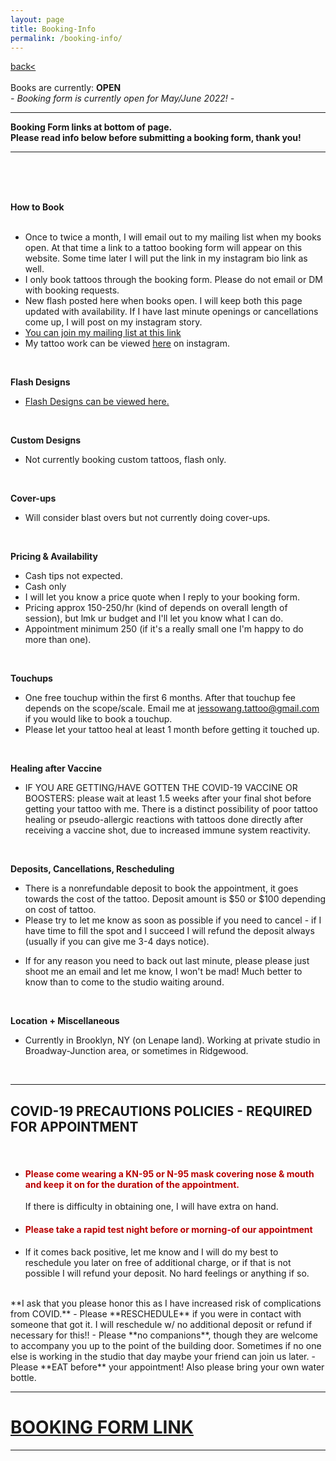 ```yaml
---
layout: page
title: Booking-Info
permalink: /booking-info/
---
```

<a href="/">back< </a>  
<br>
Books are currently: **OPEN**  
*- Booking form is currently open for May/June 2022! -*  

<!-- Please join mailing list to receive the booking form link when books next open.  
<br> -->
---  
**Booking Form links at bottom of page.  
Please read info below before submitting a booking form, thank you!**  

---
<br>
<br>
<br>

**How to Book**  
<br>
- Once to twice a month, I will email out to my mailing list when my books open. At that time a link to a tattoo booking form will appear on this website. Some time later I will put the link in my instagram bio link as well.  
- I only book tattoos through the booking form. Please do not email or DM with booking requests.  
- New flash posted here when books open. I will keep both this page updated with availability. If I have last minute openings or cancellations come up, I will post on my instagram story.    
- [You can join my mailing list at this link](o)  
- My tattoo work can be viewed [here](https://instagram.com/molymoli_) on instagram.  
<br>

**Flash Designs**  
<!-- - [Flash Designs can be viewed here.](https://frogsfrogs.github.io/flash-designs)    -->
- [Flash Designs can be viewed here.](https://frogsfrogs.github.io/flash-book)  
<!-- - Flash Designs will be posted here when books open. -->
<!-- - Please read <a href="/red-seal">this note</a> before requesting any flash design marked with a red seal stamp.   -->
<br>

**Custom Designs**  

<!-- - Custom designs will be available to view **at the time of the appointment**. Happy to make any desired adjustment day-of.  
- Designs that flow around the body like shoals of fish, incense smoke, or rivers may work better as freehand. We can discuss this when you submit a booking form.   -->  
- Not currently booking custom tattoos, flash only.  
<br>

<!-- **Color Tests**  
- Color tests available free of charge (after a project is accepted and you intend to get the tattoo that booking period but before you put down a deposit). Color tests are not required.  
<br> -->
<!-- Complexion  
- I tattoo all complexions.  
- I fully trust that people know best what they want on their own bodies.  
<br> -->

<!-- **Consultation**  
- Everything happens over email until the appointment.  
<br> -->

**Cover-ups**  
<!-- - I usually do not do cover-ups, but occasionally I will take on this kind of project. Usually the design has to be a lot bigger than the old one to be effective. -->  
- Will consider blast overs but not currently doing cover-ups.  
<!-- - Adding onto / 'evolving' an old tattoo I usually also do not do.  -->   
<br>

**Pricing & Availability**  

<!-- - I will send you the price quote in my email response to your booking request. Usually it is flat rate, sometimes hourly or day rate if it is a big project. For more expensive projects I often send a sliding scale quote. If you are uncertain about sliding scale pricing <a href="/sliding-scale">please see this note about it</a>.  
- If it is out of budget, let me know I will send you a sliding scale pricing.    
- Current rates will be listed in the booking form. My rate honestly goes up and down a bit, depending on my work situation in a particular month.  
- My appointment minimum is $150.   -->
<!-- - I will send you the price quote in my email response to your booking request. Usually it is flat rate, sometimes hourly or session rate if it is a big project.   -->
<!-- - Currently I am tattooing on Sundays.  
- Booking only by half-day or full-day sessions. Half-day (2ish hrs) is 350. Full-day (4ish hrs) is 650.  
- (the 2 or 4 hrs is tattooing time, not including stenciling/drawing/setting up etc)  
- You can get as many tattoos as you'd like, that fit in that session length.  --> 
<!-- - For a rough idea, my appointment minimum is 150, so simplest designs are around 150, small-medium blackwork only designs 200-300, small-med color/bw shading 250-400, medium-larger full bw shading/color 400-800. My prices have gone up because I've developed a ton of joint issues by tattooing too much and too intensely the last few years so I have increased my rates so that I can work a manageable amount instead of quitting all together. I'm really sorry that this will likely price out some people I might've been able to work with otherwise, I hope to return to sliding scale in the future when I am settled down in one place again.   -->
- Cash tips not expected.  
- Cash only  
- I will let you know a price quote when I reply to your booking form.  
- Pricing approx 150-250/hr (kind of depends on overall length of session), but lmk ur budget and I'll let you know what I can do.  
- Appointment minimum 250 (if it's a really small one I'm happy to do more than one).   
<br>

**Touchups**  
- One free touchup within the first 6 months. After that touchup fee depends on the scope/scale. Email me at jessowang.tattoo@gmail.com if you would like to book a touchup.  
- Please let your tattoo heal at least 1 month before getting it touched up.  
<br>

**Healing after Vaccine**  
- IF YOU ARE GETTING/HAVE GOTTEN THE COVID-19 VACCINE OR BOOSTERS: please wait at least 1.5 weeks after your final shot before getting your tattoo with me. There is a distinct possibility of poor tattoo healing or pseudo-allergic reactions with tattoos done directly after receiving a vaccine shot, due to increased immune system reactivity.  
<br>

**Deposits, Cancellations, Rescheduling**  
- There is a nonrefundable deposit to book the appointment, it goes towards the cost of the tattoo. Deposit amount is $50 or $100 depending on cost of tattoo.  
- Please try to let me know as soon as possible if you need to cancel - if I have time to fill the spot and I succeed I will refund the deposit always (usually if you can give me 3-4 days notice).  
<!-- - **As I am currently traveling, it is difficult to accommodate reschedules at this time (though I will try).** -->
- If for any reason you need to back out last minute, please please just shoot me an email and let me know, I won't be mad! Much better to know than to come to the studio waiting around.  
<br>

**Location + Miscellaneous**  
- Currently in Brooklyn, NY (on Lenape land). Working at private studio in Broadway-Junction area, or sometimes in Ridgewood.    
<br>

---
## COVID-19 PRECAUTIONS POLICIES - REQUIRED FOR APPOINTMENT  
<br>

- <h4 style="color: #B80000;">Please come wearing a KN-95 or N-95 mask covering nose & mouth and keep it on for the duration of the appointment.</h4> If there is difficulty in obtaining one, I will have extra on hand.  
- <h4 style="color: #B80000;">Please take a rapid test night before or morning-of our appointment</h4>  
- If it comes back positive, let me know and I will do my best to reschedule you later on free of additional charge, or if that is not possible I will refund your deposit. No hard feelings or anything if so.  
<br>
**I ask that you please honor this as I have increased risk of complications from COVID.**  
- Please **RESCHEDULE** if you were in contact with someone that got it. I will reschedule w/ no additional deposit or refund if necessary for this!!  
- Please **no companions**, though they are welcome to accompany you up to the point of the building door. Sometimes if no one else is working in the studio that day maybe your friend can join us later.  
- Please **EAT before** your appointment! Also please bring your own water bottle.   

---
# [BOOKING FORM LINK](https://form.jotform.com/212941513054246)  

<!-- 
># [FLASH DESIGN Booking Form Link](https://form.jotform.com/212941513054246)  
># [CUSTOM DESIGN Booking Form Link](https://form.jotform.com/213116766264254)  
 -->
---